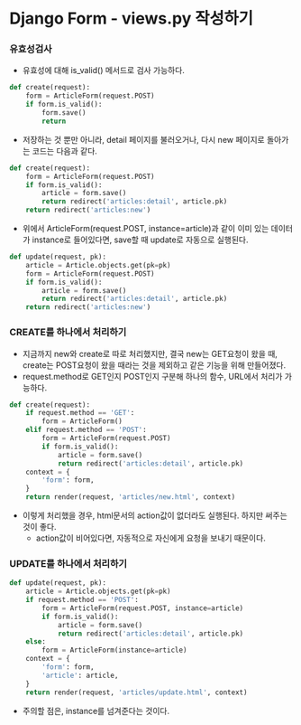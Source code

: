 # Django Form - views.py 작성하기

### 유효성검사

- 유효성에 대해 is_valid() 메서드로 검사 가능하다.

```python
def create(request):
    form = ArticleForm(request.POST)
    if form.is_valid():
        form.save()
        return
```

- 저장하는 것 뿐만 아니라, detail 페이지를 불러오거나, 다시 new 페이지로 돌아가는 코드는 다음과 같다.

```python
def create(request):
    form = ArticleForm(request.POST)
    if form.is_valid():
        article = form.save()
        return redirect('articles:detail', article.pk)
    return redirect('articles:new')
```

- 위에서 ArticleForm(request.POST, instance=article)과 같이 이미 있는 데이터가 instance로 들어있다면, save할 때 update로 자동으로 실행된다.

```python
def update(request, pk):
    article = Article.objects.get(pk=pk)
    form = ArticleForm(request.POST)
    if form.is_valid():
        article = form.save()
        return redirect('articles:detail', article.pk)
    return redirect('articles:new')
```



### CREATE를 하나에서 처리하기

- 지금까지 new와 create로 따로 처리했지만, 결국 new는 GET요청이 왔을 때, create는 POST요청이 왔을 때라는 것을 제외하고 같은 기능을 위해 만들어졌다.
- request.method로 GET인지 POST인지 구분해 하나의 함수, URL에서 처리가 가능하다.

```python
def create(request):
    if request.method == 'GET':
        form = ArticleForm()
    elif request.method == 'POST':
        form = ArticleForm(request.POST)
        if form.is_valid():
            article = form.save()
            return redirect('articles:detail', article.pk)
    context = {
        'form': form,
    }
    return render(request, 'articles/new.html', context)
```

- 이렇게 처리했을 경우, html문서의 action값이 없더라도 실행된다. 하지만 써주는 것이 좋다.
  - action값이 비어있다면, 자동적으로 자신에게 요청을 보내기 때문이다.



### UPDATE를 하나에서 처리하기

```python
def update(request, pk):
    article = Article.objects.get(pk=pk)
    if request.method == 'POST':
        form = ArticleForm(request.POST, instance=article)
        if form.is_valid():
            article = form.save()
            return redirect('articles:detail', article.pk)
    else:
        form = ArticleForm(instance=article)
    context = {
        'form': form,
        'article': article,
    }
    return render(request, 'articles/update.html', context)
```

- 주의할 점은, instance를 넘겨준다는 것이다.
